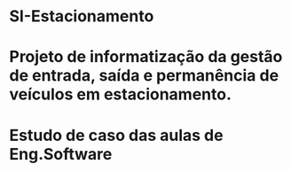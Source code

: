 # SI-Estacionamento
# Projeto de informatização da gestão de entrada, saída e permanência de veículos em estacionamento.
# Estudo de caso das aulas de Eng.Software
